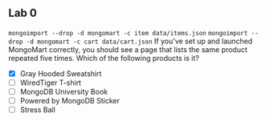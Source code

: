 ## Lab 0
`mongoimport --drop -d mongomart -c item data/items.json`
`mongoimport --drop -d mongomart -c cart data/cart.json`
If you've set up and launched MongoMart correctly, you should see a page that lists the same product repeated five times. Which of the following products is it?

 - [x] Gray Hooded Sweatshirt
 - [ ] WiredTiger T-shirt
 - [ ] MongoDB University Book
 - [ ] Powered by MongoDB Sticker
 - [ ] Stress Ball
